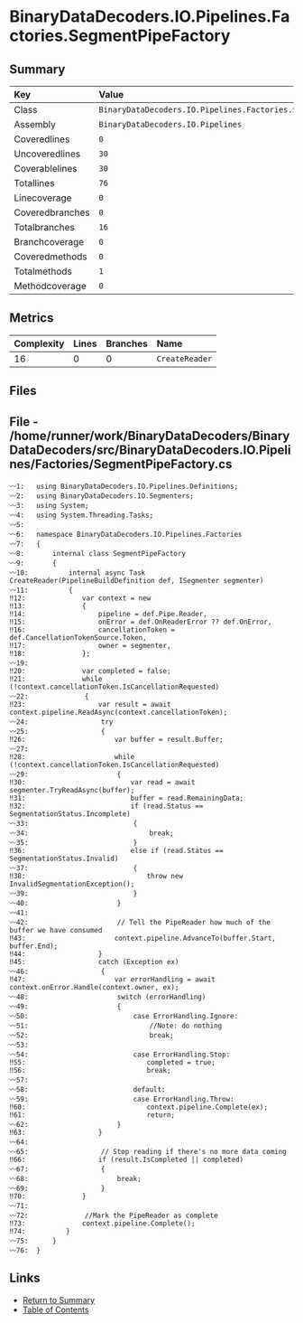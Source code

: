 ﻿# BinaryDataDecoders.IO.Pipelines.Factories.SegmentPipeFactory

## Summary

| Key             | Value                                                          |
| :-------------- | :------------------------------------------------------------- |
| Class           | `BinaryDataDecoders.IO.Pipelines.Factories.SegmentPipeFactory` |
| Assembly        | `BinaryDataDecoders.IO.Pipelines`                              |
| Coveredlines    | `0`                                                            |
| Uncoveredlines  | `30`                                                           |
| Coverablelines  | `30`                                                           |
| Totallines      | `76`                                                           |
| Linecoverage    | `0`                                                            |
| Coveredbranches | `0`                                                            |
| Totalbranches   | `16`                                                           |
| Branchcoverage  | `0`                                                            |
| Coveredmethods  | `0`                                                            |
| Totalmethods    | `1`                                                            |
| Methodcoverage  | `0`                                                            |

## Metrics

| Complexity | Lines | Branches | Name           |
| :--------- | :---- | :------- | :------------- |
| 16         | 0     | 0        | `CreateReader` |

## Files

## File - /home/runner/work/BinaryDataDecoders/BinaryDataDecoders/src/BinaryDataDecoders.IO.Pipelines/Factories/SegmentPipeFactory.cs

```CSharp
〰1:   using BinaryDataDecoders.IO.Pipelines.Definitions;
〰2:   using BinaryDataDecoders.IO.Segmenters;
〰3:   using System;
〰4:   using System.Threading.Tasks;
〰5:   
〰6:   namespace BinaryDataDecoders.IO.Pipelines.Factories
〰7:   {
〰8:       internal class SegmentPipeFactory
〰9:       {
〰10:          internal async Task CreateReader(PipelineBuildDefinition def, ISegmenter segmenter)
〰11:          {
‼12:              var context = new
‼13:              {
‼14:                  pipeline = def.Pipe.Reader,
‼15:                  onError = def.OnReaderError ?? def.OnError,
‼16:                  cancellationToken = def.CancellationTokenSource.Token,
‼17:                  owner = segmenter,
‼18:              };
〰19:  
‼20:              var completed = false;
‼21:              while (!context.cancellationToken.IsCancellationRequested)
〰22:              {
‼23:                  var result = await context.pipeline.ReadAsync(context.cancellationToken);
〰24:                  try
〰25:                  {
‼26:                      var buffer = result.Buffer;
〰27:  
‼28:                      while (!context.cancellationToken.IsCancellationRequested)
〰29:                      {
‼30:                          var read = await segmenter.TryReadAsync(buffer);
‼31:                          buffer = read.RemainingData;
‼32:                          if (read.Status == SegmentationStatus.Incomplete)
〰33:                          {
〰34:                              break;
〰35:                          }
‼36:                          else if (read.Status == SegmentationStatus.Invalid)
〰37:                          {
‼38:                              throw new InvalidSegmentationException();
〰39:                          }
〰40:                      }
〰41:  
〰42:                      // Tell the PipeReader how much of the buffer we have consumed
‼43:                      context.pipeline.AdvanceTo(buffer.Start, buffer.End);
‼44:                  }
‼45:                  catch (Exception ex)
〰46:                  {
‼47:                      var errorHandling = await context.onError.Handle(context.owner, ex);
〰48:                      switch (errorHandling)
〰49:                      {
〰50:                          case ErrorHandling.Ignore:
〰51:                              //Note: do nothing
〰52:                              break;
〰53:  
〰54:                          case ErrorHandling.Stop:
‼55:                              completed = true;
‼56:                              break;
〰57:  
〰58:                          default:
〰59:                          case ErrorHandling.Throw:
‼60:                              context.pipeline.Complete(ex);
‼61:                              return;
〰62:                      }
‼63:                  }
〰64:  
〰65:                  // Stop reading if there's no more data coming
‼66:                  if (result.IsCompleted || completed)
〰67:                  {
〰68:                      break;
〰69:                  }
‼70:              }
〰71:  
〰72:              //Mark the PipeReader as complete
‼73:              context.pipeline.Complete();
‼74:          }
〰75:      }
〰76:  }
```

## Links

* [Return to Summary](Summary.md)
* [Table of Contents](../TOC.md)

